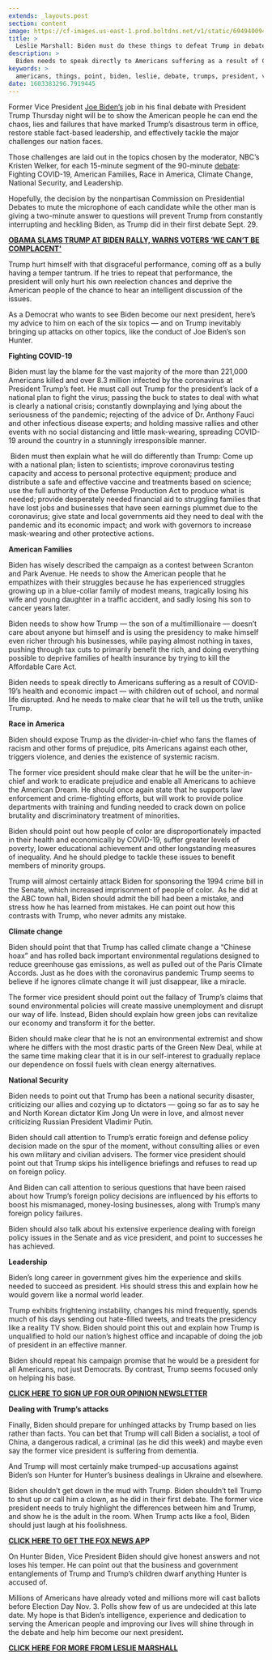 ```yaml
--- 
extends: _layouts.post 
section: content 
image: https://cf-images.us-east-1.prod.boltdns.net/v1/static/694940094001/4b1d213a-6dae-45a7-9c46-d7f5ab2a8760/47d545b9-b69f-484f-a148-5d9cbe1f424c/1280x720/match/image.jpg 
title: > 
  Leslie Marshall: Biden must do these things to defeat Trump in debate 
description: > 
  Biden needs to speak directly to Americans suffering as a result of COVID-19’s health and economic impact — with children out of school, and normal life disrupted.The former vice president should point out that Trump skips his intelligence briefings and refuses to read up on foreign policy.Biden shouldn’t tell Trump to shut up or call him a clown, as he did in their first debate.The former vice president needs to truly highlight the differences between him and Trump, and show he is the adult in the room.CLICK HERE TO GET THE FOX NEWS APPOn Hunter Biden, Vice President Biden should give honest answers and not loses his temper. 
keywords: > 
  americans, things, point, biden, leslie, debate, trumps, president, vice, trump, defeat, national, needs, american, marshall 
date: 1603383296.7919445 
--- 
```

<div><p class="speakable">Former Vice President <a href="https://www.foxnews.com/category/person/joe-biden">Joe Biden&#8217;s</a> job in his final debate with President Trump Thursday night will be to show the American people he can end the chaos, lies and failures that have marked Trump&#8217;s disastrous term in office, restore stable fact-based leadership, and effectively tackle the major challenges our nation faces.</p><p class="ad gam"></p><p class="ad gam"></p><p class="ad gam"></p><p class="speakable">Those challenges are laid out in the topics chosen by the moderator, NBC&#8217;s Kristen Welker, for each 15-minute segment of the 90-minute <a href="https://www.foxnews.com/category/politics/elections/presidential-debate">debate</a>: Fighting COVID-19, American Families, Race in America, Climate Change, National Security, and Leadership.</p><p>Hopefully, the decision by the nonpartisan Commission on Presidential Debates to mute the microphone of each candidate while the other man is giving a two-minute answer to questions will prevent Trump from constantly interrupting and heckling Biden, as Trump did in their first debate Sept. 29.</p><p><strong><a href="https://www.foxnews.com/politics/obama-slams-trump-warns-voters-we-cant-be-complacent-in-first-campaign-trail-appearance-for-biden">OBAMA SLAMS TRUMP AT BIDEN RALLY, WARNS VOTERS &#8216;WE CAN&#8217;T BE COMPLACENT'</a></strong></p><p class="ad gam"></p><p>Trump hurt himself with that disgraceful performance, coming off as a bully having a temper tantrum. If he tries to repeat that performance, the president will only hurt his own reelection chances and deprive the American people of the chance to hear an intelligent discussion of the issues.</p><p class="ad gam"></p><p>As a Democrat who wants to see Biden become our next president, here&#8217;s my advice to him on each of the six topics &#8212; and on Trump inevitably bringing up attacks on other topics, like the conduct of Joe Biden&#8217;s son Hunter.</p><p><strong>Fighting COVID-19</strong></p><p class="ad gam"></p><p>Biden must lay the blame for the vast majority of the more than 221,000 Americans killed and over 8.3 million infected by the coronavirus at President Trump&#8217;s feet. He must call out Trump for the president&#8217;s lack of a national plan to fight the virus; passing the buck to states to deal with what is clearly a national crisis; constantly downplaying and lying about the seriousness of the pandemic; rejecting of the advice of Dr. Anthony Fauci and other infectious disease experts; and holding massive rallies and other events with no social distancing and little mask-wearing, spreading COVID-19 around the country in a stunningly irresponsible manner.</p><p class="ad gam"></p><p>&#160;Biden must then explain what he will do differently than Trump: Come up with a national plan; listen to scientists; improve coronavirus testing capacity and access to personal protective equipment; produce and distribute a safe and effective vaccine and treatments based on science; use the full authority of the Defense Production Act to produce what is needed; provide desperately needed financial aid to struggling families that have lost jobs and businesses that have seen earnings plummet due to the coronavirus; give state and local governments aid they need to deal with the pandemic and its economic impact; and work with governors to increase mask-wearing and other protective actions.</p><p class="ad gam"></p><p><strong>American Families</strong></p><p class="ad gam"></p><p>Biden has wisely described the campaign as a contest between Scranton and Park Avenue. He needs to show the American people that he empathizes with their struggles because he has experienced struggles growing up in a blue-collar family of modest means, tragically losing his wife and young daughter in a traffic accident, and sadly losing his son to cancer years later.</p><p>Biden needs to show how Trump &#8212; the son of a multimillionaire &#8212; doesn&#8217;t care about anyone but himself and is using the presidency to make himself even richer through his businesses, while paying almost nothing in taxes, pushing through tax cuts to primarily benefit the rich, and doing everything possible to deprive families of health insurance by trying to kill the Affordable Care Act.</p><p>Biden needs to speak directly to Americans suffering as a result of COVID-19&#8217;s health and economic impact &#8212; with children out of school, and normal life disrupted. And he needs to make clear that he will tell us the truth, unlike Trump.</p><p class="ad gam"></p><p class="ad gam"></p><p><strong>Race in America</strong></p><p>Biden should expose Trump as the divider-in-chief who fans the flames of racism and other forms of prejudice, pits Americans against each other, triggers violence, and denies the existence of systemic racism.</p><p class="ad gam"></p><p>The former vice president should make clear that he will be the uniter-in-chief and work to eradicate prejudice and enable all Americans to achieve the American Dream. He should once again state that he supports law enforcement and crime-fighting efforts, but will work to provide police departments with training and funding needed to crack down on police brutality and discriminatory treatment of minorities.</p><p class="ad gam"></p><p>Biden should point out how people of color are disproportionately impacted in their health and economically by COVID-19, suffer greater levels of poverty, lower educational achievement and other longstanding measures of inequality. And he should pledge to tackle these issues to benefit members of minority groups.</p><p class="ad gam"></p><p>Trump will almost certainly attack Biden for sponsoring the 1994 crime bill in the Senate, which increased imprisonment of people of color.&#160; As he did at the ABC town hall, Biden should admit the bill had been a mistake, and stress how he has learned from mistakes. He can point out how this contrasts with Trump, who never admits any mistake.</p><p><strong>Climate change</strong></p><p class="ad gam"></p><p>Biden should point that that Trump has called climate change a &#8220;Chinese hoax&#8221; and has rolled back important environmental regulations designed to reduce greenhouse gas emissions, as well as pulled out of the Paris Climate Accords. Just as he does with the coronavirus pandemic Trump seems to believe if he ignores climate change it will just disappear, like a miracle.</p><p>The former vice president should point out the fallacy of Trump&#8217;s claims that sound environmental policies will create massive unemployment and disrupt our way of life. Instead, Biden should explain how green jobs can revitalize our economy and transform it for the better.&#160;</p><p class="ad gam"></p><p>Biden should make clear that he is not an environmental extremist and show where he differs with the most drastic parts of the Green New Deal, while at the same time making clear that it is in our self-interest to gradually replace our dependence on fossil fuels with clean energy alternatives.</p><p class="ad gam"></p><p class="ad gam"></p><p><strong>National Security</strong></p><p>Biden needs to point out that Trump has been a national security disaster, criticizing our allies and cozying up to dictators &#8212; going so far as to say he and North Korean dictator Kim Jong Un were in love, and almost never criticizing Russian President Vladimir Putin.</p><p>Biden should call attention to Trump&#8217;s erratic foreign and defense policy decision made on the spur of the moment, without consulting allies or even his own military and civilian advisers. The former vice president should point out that Trump skips his intelligence briefings and refuses to read up on foreign policy.</p><p class="ad gam"></p><p class="ad gam"></p><p>And Biden can call attention to serious questions that have been raised about how Trump&#8217;s foreign policy decisions are influenced by his efforts to boost his mismanaged, money-losing businesses, along with Trump&#8217;s many foreign policy failures.</p><p>Biden should also talk about his extensive experience dealing with foreign policy issues in the Senate and as vice president, and point to successes he has achieved.&#160;</p><p><strong>Leadership</strong></p><p class="ad gam"></p><p>Biden&#8217;s long career in government gives him the experience and skills needed to succeed as president. His should stress this and explain how he would govern like a normal world leader.</p><p class="ad gam"></p><p class="ad gam"></p><p>Trump exhibits frightening instability, changes his mind frequently, spends much of his days sending out hate-filled tweets, and treats the presidency like a reality TV show. Biden should point this out and explain how Trump is unqualified to hold our nation&#8217;s highest office and incapable of doing the job of president in an effective manner.</p><p>Biden should repeat his campaign promise that he would be a president for all Americans, not just Democrats. By contrast, Trump seems focused only on helping his base.</p><p class="ad gam"></p><p><strong><a href="https://www.foxnews.com/newsletters">CLICK HERE TO SIGN UP FOR OUR OPINION NEWSLETTER</a></strong></p><p><strong>Dealing with Trump&#8217;s attacks</strong></p><p class="ad gam"></p><p>Finally, Biden should prepare for unhinged attacks by Trump based on lies rather than facts. You can bet that Trump will call Biden a socialist, a tool of China, a dangerous radical, a criminal (as he did this week) and maybe even say the former vice president is suffering from dementia.</p><p class="ad gam"></p><p>And Trump will most certainly make trumped-up accusations against Biden&#8217;s son Hunter for Hunter&#8217;s business dealings in Ukraine and elsewhere.</p><p>Biden shouldn&#8217;t get down in the mud with Trump. Biden shouldn&#8217;t tell Trump to shut up or call him a clown, as he did in their first debate. The former vice president needs to truly highlight the differences between him and Trump, and show he is the adult in the room. When Trump acts like a fool, Biden should just laugh at his foolishness.</p><p class="ad gam"></p><p><strong><a href="https://www.foxnews.com/apps-products?pid=AppArticleLink">CLICK HERE TO GET THE FOX NEWS AP</a>P</strong></p><p class="ad gam"></p><p class="ad gam"></p><p>On Hunter Biden, Vice President Biden should give honest answers and not loses his temper. He can point out that the business and government entanglements of Trump and Trump&#8217;s children dwarf anything Hunter is accused of.</p><p>Millions of Americans have already voted and millions more will cast ballots before Election Day Nov. 3. Polls show few of us are undecided at this late date. My hope is that Biden&#8217;s intelligence, experience and dedication to serving the American people and improving our lives will shine through in the debate and help him become our next president.</p><p><strong><a href="https://www.foxnews.com/person/m/leslie-marshall">CLICK HERE FOR MORE FROM LESLIE MARSHALL</a></strong></p><p class="ad gam"></p></div>